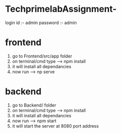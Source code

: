 # TechprimelabAssignment-


login id :- admin
password :- admin

# frontend
1. go to Frontend/src/app folder
2. on terminal/cmd type --> npm install
3. it will install all dependancies
4. now run --> np serve

# backend
1. go to Backend/ folder
2. on terminal/cmd type --> npm install
3. it will install all dependancies
4. now run --> npm start
5. it will start the server at 8080 port address
